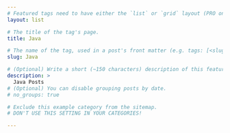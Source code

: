 ```yaml
---
# Featured tags need to have either the `list` or `grid` layout (PRO only).
layout: list

# The title of the tag's page.
title: Java

# The name of the tag, used in a post's front matter (e.g. tags: [<slug>]).
slug: Java

# (Optional) Write a short (~150 characters) description of this featured tag.
description: >
  Java Posts
# (Optional) You can disable grouping posts by date.
# no_groups: true

# Exclude this example category from the sitemap.
# DON'T USE THIS SETTING IN YOUR CATEGORIES!

---
```

